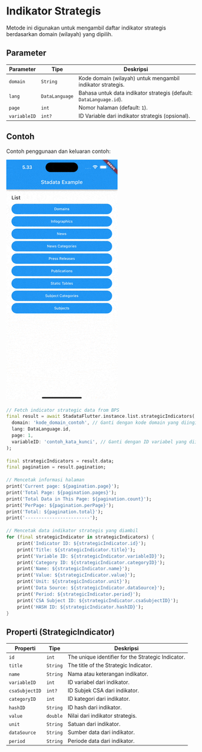 # Indikator Strategis

Metode ini digunakan untuk mengambil daftar indikator strategis berdasarkan domain (wilayah) yang dipilih.

## Parameter

| Parameter    | Tipe           | Deskripsi                                                           |
| ------------ | -------------- | ------------------------------------------------------------------- |
| `domain`     | `String`       | Kode domain (wilayah) untuk mengambil indikator strategis.          |
| `lang`       | `DataLanguage` | Bahasa untuk data indikator strategis (default: `DataLanguage.id`). |
| `page`       | `int`          | Nomor halaman (default: `1`).                                       |
| `variableID` | `int?`         | ID Variable dari indikator strategis (opsional).                    |

## Contoh

Contoh penggunaan dan keluaran contoh:

![Preview](/gif/static_tables.gif)

```dart
// Fetch indicator strategic data from BPS
final result = await StadataFlutter.instance.list.strategicIndicators(
  domain: 'kode_domain_contoh', // Ganti dengan kode domain yang diinginkan
  lang: DataLanguage.id,
  page: 1,
  variableID: 'contoh_kata_kunci', // Ganti dengan ID variabel yang diinginkan atau null
);

final strategicIndicators = result.data;
final pagination = result.pagination;

// Mencetak informasi halaman
print('Current page: ${pagination.page}');
print('Total Page: ${pagination.pages}');
print('Total Data in This Page: ${pagination.count}');
print('PerPage: ${pagination.perPage}');
print('Total: ${pagination.total}');
print('------------------------');

// Mencetak data indikator strategis yang diambil
for (final strategicIndicator in strategicIndicators) {
    print('Indicator ID: ${strategicIndicator.id}');
    print('Title: ${strategicIndicator.title}');
    print('Variable ID: ${strategicIndicator.variableID}');
    print('Category ID: ${strategicIndicator.categoryID}');
    print('Name: ${strategicIndicator.name}');
    print('Value: ${strategicIndicator.value}');
    print('Unit: ${strategicIndicator.unit}');
    print('Data Source: ${strategicIndicator.dataSource}');
    print('Period: ${strategicIndicator.period}');
    print('CSA Subject ID: ${strategicIndicator.csaSubjectID}');
    print('HASH ID: ${strategicIndicator.hashID}');
}

```

## Properti (StrategicIndicator)

| Properti       | Tipe     | Deskripsi                                          |
| -------------- | -------- | -------------------------------------------------- |
| `id`           | `int`    | The unique identifier for the Strategic Indicator. |
| `title`        | `String` | The title of the Strategic Indicator.              |
| `name`         | `String` | Nama atau keterangan indikator.                    |
| `variableID`   | `int`    | ID variabel dari indikator.                        |
| `csaSubjectID` | `int?`   | ID Subjek CSA dari indikator.                      |
| `categoryID`   | `int`    | ID kategori dari indikator.                        |
| `hashID`       | `String` | ID hash dari indikator.                            |
| `value`        | `double` | Nilai dari indikator strategis.                    |
| `unit`         | `String` | Satuan dari indikator.                             |
| `dataSource`   | `String` | Sumber data dari indikator.                        |
| `period`       | `String` | Periode data dari indikator.                       |
